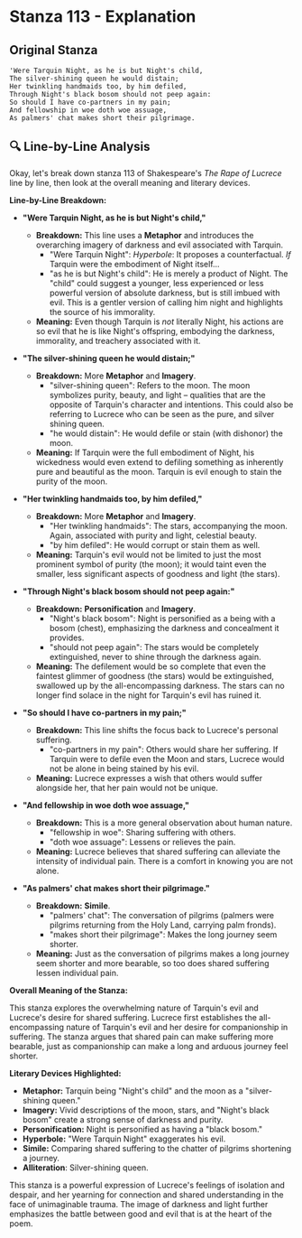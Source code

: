 # Stanza 113 - Explanation

## Original Stanza
```
'Were Tarquin Night, as he is but Night's child,
The silver-shining queen he would distain;
Her twinkling handmaids too, by him defiled,
Through Night's black bosom should not peep again:
So should I have co-partners in my pain;
And fellowship in woe doth woe assuage,
As palmers' chat makes short their pilgrimage.
```

## 🔍 Line-by-Line Analysis
Okay, let's break down stanza 113 of Shakespeare's *The Rape of Lucrece* line by line, then look at the overall meaning and literary devices.

**Line-by-Line Breakdown:**

*   **"Were Tarquin Night, as he is but Night's child,"**
    *   **Breakdown:** This line uses a **Metaphor** and introduces the overarching imagery of darkness and evil associated with Tarquin.
        *   "Were Tarquin Night": *Hyperbole*: It proposes a counterfactual. *If* Tarquin were the embodiment of Night itself...
        *   "as he is but Night's child": He is merely a product of Night. The "child" could suggest a younger, less experienced or less powerful version of absolute darkness, but is still imbued with evil. This is a gentler version of calling him night and highlights the source of his immorality.
    *   **Meaning:**  Even though Tarquin is *not* literally Night, his actions are so evil that he is like Night's offspring, embodying the darkness, immorality, and treachery associated with it.

*   **"The silver-shining queen he would distain;"**
    *   **Breakdown:** More **Metaphor** and **Imagery**.
        *   "silver-shining queen": Refers to the moon. The moon symbolizes purity, beauty, and light – qualities that are the opposite of Tarquin's character and intentions. This could also be referring to Lucrece who can be seen as the pure, and silver shining queen.
        *   "he would distain": He would defile or stain (with dishonor) the moon.
    *   **Meaning:**  If Tarquin were the full embodiment of Night, his wickedness would even extend to defiling something as inherently pure and beautiful as the moon. Tarquin is evil enough to stain the purity of the moon.

*   **"Her twinkling handmaids too, by him defiled,"**
    *   **Breakdown:** More **Metaphor** and **Imagery**.
        *   "Her twinkling handmaids": The stars, accompanying the moon. Again, associated with purity and light, celestial beauty.
        *   "by him defiled": He would corrupt or stain them as well.
    *   **Meaning:** Tarquin's evil would not be limited to just the most prominent symbol of purity (the moon); it would taint even the smaller, less significant aspects of goodness and light (the stars).

*   **"Through Night's black bosom should not peep again:"**
    *   **Breakdown:** **Personification** and **Imagery**.
        *   "Night's black bosom": Night is personified as a being with a bosom (chest), emphasizing the darkness and concealment it provides.
        *   "should not peep again": The stars would be completely extinguished, never to shine through the darkness again.
    *   **Meaning:** The defilement would be so complete that even the faintest glimmer of goodness (the stars) would be extinguished, swallowed up by the all-encompassing darkness. The stars can no longer find solace in the night for Tarquin's evil has ruined it.

*   **"So should I have co-partners in my pain;"**
    *   **Breakdown:** This line shifts the focus back to Lucrece's personal suffering.
        *   "co-partners in my pain": Others would share her suffering. If Tarquin were to defile even the Moon and stars, Lucrece would not be alone in being stained by his evil.
    *   **Meaning:** Lucrece expresses a wish that others would suffer alongside her, that her pain would not be unique.

*   **"And fellowship in woe doth woe assuage,"**
    *   **Breakdown:** This is a more general observation about human nature.
        *   "fellowship in woe": Sharing suffering with others.
        *   "doth woe assuage": Lessens or relieves the pain.
    *   **Meaning:** Lucrece believes that shared suffering can alleviate the intensity of individual pain. There is a comfort in knowing you are not alone.

*   **"As palmers' chat makes short their pilgrimage."**
    *   **Breakdown:**  **Simile**.
        *   "palmers' chat": The conversation of pilgrims (palmers were pilgrims returning from the Holy Land, carrying palm fronds).
        *   "makes short their pilgrimage": Makes the long journey seem shorter.
    *   **Meaning:** Just as the conversation of pilgrims makes a long journey seem shorter and more bearable, so too does shared suffering lessen individual pain.

**Overall Meaning of the Stanza:**

This stanza explores the overwhelming nature of Tarquin's evil and Lucrece's desire for shared suffering. Lucrece first establishes the all-encompassing nature of Tarquin's evil and her desire for companionship in suffering. The stanza argues that shared pain can make suffering more bearable, just as companionship can make a long and arduous journey feel shorter.

**Literary Devices Highlighted:**

*   **Metaphor:** Tarquin being "Night's child" and the moon as a "silver-shining queen."
*   **Imagery:** Vivid descriptions of the moon, stars, and "Night's black bosom" create a strong sense of darkness and purity.
*   **Personification:** Night is personified as having a "black bosom."
*   **Hyperbole:** "Were Tarquin Night" exaggerates his evil.
*   **Simile:**  Comparing shared suffering to the chatter of pilgrims shortening a journey.
*   **Alliteration**: Silver-shining queen.

This stanza is a powerful expression of Lucrece's feelings of isolation and despair, and her yearning for connection and shared understanding in the face of unimaginable trauma. The image of darkness and light further emphasizes the battle between good and evil that is at the heart of the poem.

